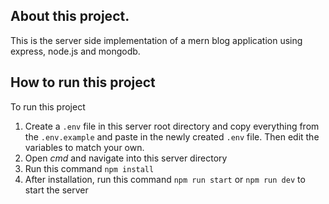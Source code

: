 ## About this project.

This is the server side implementation of a mern blog application using express, node.js and mongodb.

## How to run this project

To run this project

1. Create a `.env` file in this server root directory and copy everything from the `.env.example` and paste in the newly created `.env` file. Then edit the variables to match your own.
2. Open *cmd* and navigate into this server directory
3. Run this command `npm install`
4. After installation, run this command `npm run start` or `npm run dev` to start the server
